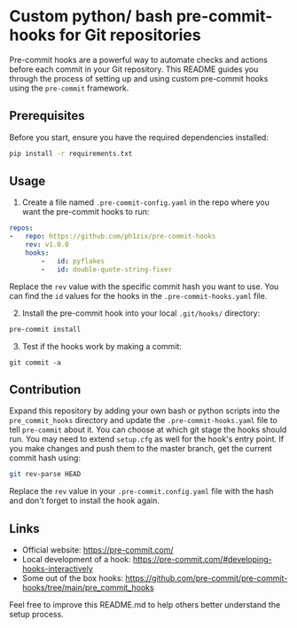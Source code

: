 # Custom python/ bash pre-commit-hooks for Git repositories
Pre-commit hooks are a powerful way to automate checks and actions before each commit in your Git repository. This README guides you through the process of setting up and using custom pre-commit hooks using the `pre-commit` framework.

## Prerequisites
Before you start, ensure you have the required dependencies installed:
```bash
pip install -r requirements.txt
```

## Usage 

1. Create a file named `.pre-commit-config.yaml` in the repo where you want the pre-commit hooks to run:
```yaml
repos:
-   repo: https://github.com/ph1zix/pre-commit-hooks
    rev: v1.0.0
    hooks:
        -   id: pyflakes
        -   id: double-quote-string-fixer
```
Replace the `rev` value with the specific commit hash you want to use. You can find the `id` values for the hooks in the `.pre-commit-hooks.yaml` file.

2. Install the pre-commit hook into your local `.git/hooks/` directory:
```bash
pre-commit install
```

3. Test if the hooks work by making a commit:
```
git commit -a
```

## Contribution

Expand this repository by adding your own bash or python scripts into the `pre_commit_hooks` directory and update the `.pre-commit-hooks.yaml` file to tell `pre-commit` about it. You can choose at which git stage the hooks should run. You may need to extend `setup.cfg` as well for the hook's entry point. If you make changes and push them to the master branch, get the current commit hash using:
```bash
git rev-parse HEAD
```
Replace the `rev` value in your `.pre-commit.config.yaml` file with the hash and don't forget to install the hook again. 

## Links

- Official website: https://pre-commit.com/
- Local development of a hook: https://pre-commit.com/#developing-hooks-interactively
- Some out of the box hooks: https://github.com/pre-commit/pre-commit-hooks/tree/main/pre_commit_hooks

Feel free to improve this README.md to help others better understand the setup process.